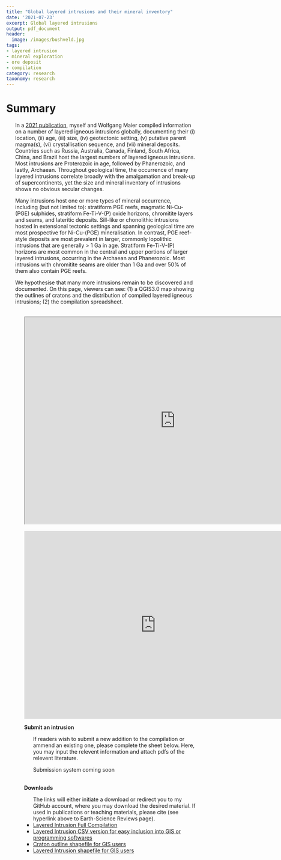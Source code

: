 ```yaml
---
title: "Global layered intrusions and their mineral inventory"
date: '2021-07-23'
excerpt: Global layered intrusions
output: pdf_document
header:
  image: /images/bushveld.jpg
tags:
- layered intrusion
- mineral exploration
- ore deposit
- compilation
category: research
taxonomy: research
---
```

  
# Summary

<ul> In a <a id="raw-url" href="https://www.sciencedirect.com/science/article/pii/S0012825221002373?casa_token=dXkDiBw741UAAAAA:o7xkmsQbs7g1j92sQCR9EPcIKja-E54HH928TqNjaqfyGiPXofFex4gvwhEFWGQIHSbtZZjL">2021 publication</a>, myself and Wolfgang Maier compiled information on a number of layered igneous intrusions globally, documenting their (i) location, (ii) age, (iii) size, (iv) geotectonic setting, (v) putative parent magma(s), (vi) crystallisation sequence, and (vii) mineral deposits. Countries such as Russia, Australia, Canada, Finland, South Africa, China, and Brazil host the largest numbers of layered igneous intrusions. Most intrusions are Proterozoic in age, followed by Phanerozoic, and lastly, Archaean. Throughout geological time, the occurrence of many layered intrusions correlate broadly with the amalgamation and break-up of supercontinents, yet the size and mineral inventory of intrusions shows no obvious secular changes. </ul>

<ul> Many intrusions host one or more types of mineral occurrence, including (but not limited to): stratiform PGE reefs, magmatic Ni-Cu-(PGE) sulphides, stratiform Fe-Ti-V-(P) oxide horizons, chromitite layers and seams, and lateritic deposits. Sill-like or chonolithic intrusions hosted in extensional tectonic settings and spanning geological time are most prospective for Ni-Cu-(PGE) mineralisation. In contrast, PGE reef-style deposits are most prevalent in larger, commonly lopolithic intrusions that are generally > 1 Ga in age. Stratiform Fe-Ti-V-(P) horizons are most common in the central and upper portions of larger layered intrusions, occurring in the Archaean and Phanerozoic. Most intrusions with chromitite seams are older than 1 Ga and over 50% of them also contain PGE reefs. </ul>
	
<ul> We hypothesise that many more intrusions remain to be discovered and documented. On this page, viewers can see: (1) a QGIS3.0 map showing the outlines of cratons and the distribution of compiled layered igneous intrusions; (2) the compilation spreadsheet.<ul>

<br>

<div id="wrap">
<iframe src="https://qgiscloud.com/WillDSmith1995/LMI_work/?bl=mapnik&l=LMI_GI%2CCraton_Outlines&t=LMI_work&e=-11595545%2C-9700476%2C48516980%2C16285668" title="map" class="is-fullwidth" height="550px" width="800px"></iframe>
</div>

<br>

<iframe width="700" height="500" frameborder="0" scrolling="no" src="https://cf-my.sharepoint.com/personal/smithwd1_cardiff_ac_uk/_layouts/15/Doc.aspx?sourcedoc={979f3efa-ecc5-4db9-9270-3b2e564f4d75}&action=embedview&ActiveCell='Table'!A1&wdHideGridlines=True&wdHideHeaders=True&wdInConfigurator=True"></iframe>

<br>

<strong>Submit an intrusion</strong>

<ul>If readers wish to submit a new addition to the compilation or ammend an existing one, please complete the sheet below. Here, you may input the relevent information and attach pdfs of the relevent literature.</ul>


<ul> Submission system coming soon </ul>

<br>


<strong>Downloads</strong>

<ul> The links will either initiate a download or redirect you to my GitHub account, where you may download the desired material. If used in publications or teaching materials, please cite (see hyperlink above to Earth-Science Reviews page).

<br>

<li><a href="https://github.com/WillDSmith1995/willsgeo/tree/master/assets/SmithMaier2021_LayeredIntrusion_Compilation.xlsx" download>Layered Intrusion Full Compilation</a></li>

<li><a href="https://github.com/WillDSmith1995/willsgeo/tree/master/assets/SmithMaier2021_LayeredIntrusion_CSVready_version.xlsx" download>Layered Intrusion CSV version for easy inclusion into GIS or programming softwares</a></li>

<li><a href="https://github.com/WillDSmith1995/willsgeo/tree/master/assets/CratonOutlines_shapefile.zip" download>Craton outline shapefile for GIS users</a></li>

<li><a href="https://github.com/WillDSmith1995/willsgeo/tree/master/assets/LayeredIntrusion_shapefile.zip" download>Layered Intrusion shapefile for GIS users</a></li>

<br>
